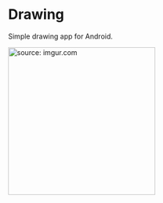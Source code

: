 # Drawing
Simple drawing app for Android.

<a href="https://imgur.com/TipiBPv"><img src="https://i.imgur.com/TipiBPv.jpg" title="source: imgur.com" width="300"/></a>
